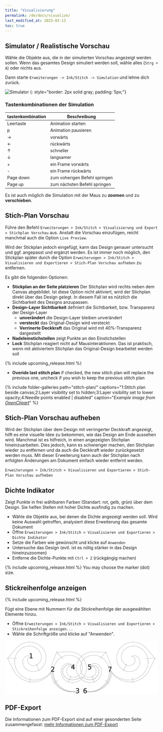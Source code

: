 ```yaml
---
title: "Visualisierung"
permalink: /de/docs/visualize/
last_modified_at: 2023-03-13
toc: true
---
```

## Simulator / Realistische Vorschau

Wähle die Objekte aus, die in der simulierten Vorschau angezeigt werden sollen. Wenn das gesamtes Design simuliert werden soll, wähle alles (`Strg + A`) oder nichts aus.

Dann starte `Erweiterungen -> Ink/Stitch -> Simulation` und lehne dich zurück.

![Simulator](/assets/images/docs/en/simulator.jpg)
{: style="border: 2px solid gray; padding: 5px;"}

### Tastenkombinationen der Simulation

tastenkombination | Beschreibung
-------- | --------
<key>Leertaste</key> | Animation starten
<key>p</key> | Animation pausieren
<key>→</key> | vorwärts
<key>←</key> | rückwärts
<key>↑</key> | schneller
<key>↓</key> | langsamer
<key>+</key> | ein Frame vorwärts
<key>-</key> | ein Frame rückwärts
<key>Page down</key> | zum voherigen Befehl springen
<key>Page up</key> | zum nächsten Befehl springen

Es ist auch möglich die Simulation mit der Maus zu **zoomen** und zu **verschieben**.

## Stich-Plan Vorschau

Führe den Befehl `Erweiterungen > Ink/Stitch > Visualisierung und Export > Stichplan Vorschau` aus.
Anstatt die Vorschau einzufügen, reicht manchmal auch die Option `Live Preview`.

Wird der Stickplan jedoch eingefügt, kann das Design genauer untersucht und ggf. angepasst und ergänzt werden. Es ist immer noch möglich, den Stickplan später durch die Option `Erweiterungen > Ink/Stitch > Visualisieren und Exportieren > Stich-Plan Vorschau aufheben` zu entfernen.

Es gibt die folgenden Optionen:

* **Stickplan an der Seite platzieren** Der Stichplan wird rechts neben dem Canvas abgebildet. Ist diese Option nicht aktiviert, wird der Stichplan direkt über das Design gelegt. In diesem Fall ist es nützlich die Sichtbarkeit des Designs anzupassen.
* **Design-Layer Sichtbarkeit** definiert die Sichtbarkeit, bzw. Transparenz der Design-Layer
  * **unverändert** die Design-Layer bleiben unverändert
  * **versteckt** das Original-Design wird versteckt
  * **Verrinerte Deckkraft** das Original wird mit 40%-Transparenz dargestellt
* **Nadeleinstichstellen** zeigt Punkte an den Einstichstellen
* **Lock** Stichplan reagiert nicht auf Mausinteraktionen. Das ist praktisch, wenn mit aktiviertem Stichplan das Original-Design bearbeitet werden soll

{% include upcoming_release.html %}
* **Overide last stitch plan** if checked,  the new stitch plan will replace the previous one, uncheck if you wish to keep the previous stitch plan
  
{% include folder-galleries path="stitch-plan/" captions="1:Stitch plan beside canvas;2:Layer visibility set to hidden;3:Layer visibility set to lower opacity;4:Needle points enabled | disabled" caption="<i>Example image from [OpenClipart](https://openclipart.org/detail/334596)</i>" %}

## Stich-Plan Vorschau aufheben

Wird der Stichplan über dem Design mit verringerter Deckkraft angezeigt, hilft es eine visuelle Idee zu bekommen, wie das Design am Ende aussehen wird. Manchmal ist es hilfreich, in einen angezeigten Stichplan hineinzuarbeiten. Dies jedoch, kann es schwieriger machen, den Stichplan wieder zu entfernen und da auch die Deckkraft wieder zurückgesetzt werden muss. Mit dieser Erweiterung kann auch der Stichplan nach erfolgten Änderungen am Dokument einfach wieder entfernt werden.

`Erweiterungen > Ink/Stitch > Visualisieren und Exportieren > Stich-Plan Vorschau aufheben`

## Dichte Indikator

Zeigt Punkte in frei wählbaren Farben (Standart: rot, gelb, grün) über dem Design. Sie helfen Stellen mit hoher Dichte ausfindig zu machen.

* Wähle die Objekte aus, bei denen die Dichte angezeigt werden soll. Wird keine Auswahl getroffen, analysiert diese Erweiterung das gesamte Dokument
* Öffne `Erweiterungen > Ink/Stitch > Visualisieren und Exportieren > Dichte Indikator`
* Setze die Farben wie gewünscht und klicke auf `Anwenden`
* Untersuche das Design (evtl. ist es nötig stärker in das Design hineinzuzoomen)
* Entferne die Dichte-Punkte mit `Ctrl + Z` (rückgängig machen)

{% include upcoming_release.html %} You may choose the marker (dot) size.

## Stickreihenfolge anzeigen

{% include upcoming_release.html %}

Fügt eine Ebene mit Nummern für die Stickreihenfolge der ausgewählten Elemente hinzu.

* Öffne `Erweiterungen > Ink/Stitch > Visualisieren und Exportieren > Stickreihenfolge anzeigen...`
* Wähle die Schriftgröße und klicke auf "Anwenden".

![Display stacking order](/assets/images/docs/stacking_order.png)

## PDF-Export

Die Informationen zum PDF-Export sind auf einer gesonderten Seite zusammengefasst: [mehr Informationen zum PDF-Export](/de/docs/print-pdf)
